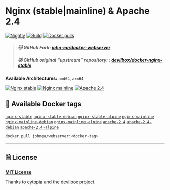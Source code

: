 # Nginx (stable|mainline) & Apache 2.4

[![Nightly](https://img.shields.io/github/actions/workflow/status/john-ea/docker-webserver/action_schedule.yml?style=for-the-badge&logo=github&event=schedule&label=Nightly)](https://github.com/john-ea/docker-webserver/actions/workflows/action_schedule.yml)
[![Build](https://img.shields.io/github/actions/workflow/status/john-ea/docker-webserver/action_branch.yml?style=for-the-badge&logo=github&event=push&label=Build)](https://github.com/john-ea/docker-webserver/actions/workflows/action_branch.yml)
[![Docker pulls](https://img.shields.io/docker/pulls/johnea/webserver.svg?style=for-the-badge&logo=docker)](https://hub.docker.com/r/johnea/webserver/tags)

> ##### 🐱 GitHub Fork: [john-ea/docker-webserver](https://github.com/john-ea/docker-webserver)
> ##### 🐱 GitHub original “upstream” repository: : [devilbox/docker-nginx-stable](https://github.com/devilbox/docker-nginx-stable)

**Available Architectures:**  `amd64`, `arm64`


[![Nginx stable](https://img.shields.io/badge/README.MD-fedcba?style=social&logo=nginx&label=nginx%20stable)](https://github.com/devilbox/docker-nginx-stable)
[![Nginx mainline](https://img.shields.io/badge/README.MD-fedcba?style=social&logo=apache&label=nginx%20mainline)](https://github.com/devilbox/docker-nginx-mainline)
[![Apache 2.4](https://img.shields.io/badge/README.MD-fedcba?style=social&logo=apache&label=apache%202.4)](https://github.com/devilbox/docker-apache-2.4)


## 🐋 Available Docker tags


[`nginx-stable`][tag_nginx_stable] [`nginx-stable-debian`][tag_nginx_stable_debian] [`nginx-stable-alpine`][tag_nginx_stable_alpine]
[`nginx-mainline`][tag_nginx_mainline] [`nginx-mainline-debian`][tag_nginx_mainline_debian] [`nginx-mainline-alpine`][tag_nginx_mainline_alpine]
[`apache-2.4`][tag_apache_2.4] [`apache-2.4-debian`][tag_apache_2.4_debian] [`apache-2.4-alpine`][tag_apache_2.4_alpine]
```bash
docker pull johnea/webserver:<docker-tag>
```

[tag_nginx_stable]: https://github.com/john-ea/docker-webserver/blob/my-image/Dockerfiles/Dockerfile-nginx-stable.latest
[tag_nginx_stable_debian]: https://github.com/john-ea/docker-webserver/blob/my-image/Dockerfiles/Dockerfile-nginx-stable.debian
[tag_nginx_stable_alpine]: https://github.com/john-ea/docker-webserver/blob/my-image/Dockerfiles/Dockerfile-nginx-stable.alpine
[tag_nginx_mainline]: https://github.com/john-ea/docker-webserver/blob/my-image/Dockerfiles/Dockerfile-nginx-mainline.latest
[tag_nginx_mainline_debian]: https://github.com/john-ea/docker-webserver/blob/my-image/Dockerfiles/Dockerfile-nginx-mainline.debian
[tag_nginx_mainline_alpine]: https://github.com/john-ea/docker-webserver/blob/my-image/Dockerfiles/Dockerfile-nginx-mainline.alpine
[tag_apache_2.4]: https://github.com/john-ea/docker-webserver/blob/my-image/Dockerfiles/Dockerfile-apache-2.4.latest
[tag_apache_2.4_debian]: https://github.com/john-ea/docker-webserver/blob/my-image/Dockerfiles/Dockerfile-apache-2.4.debian
[tag_apache_2.4_alpine]: https://github.com/john-ea/docker-webserver/blob/my-image/Dockerfiles/Dockerfile-apache-2.4.alpine

----

## 🗎 License

**[MIT License](LICENSE)**

Thanks to [cytopia](https://github.com/cytopia) and the [devilbox](https://github.com/devilbox) project.